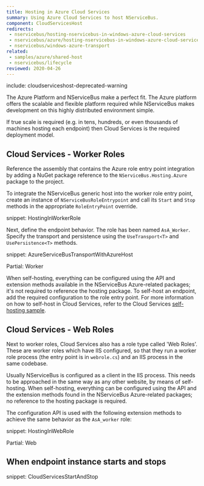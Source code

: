 ```yaml
---
title: Hosting in Azure Cloud Services
summary: Using Azure Cloud Services to host NServiceBus.
component: CloudServicesHost
redirects:
 - nservicebus/hosting-nservicebus-in-windows-azure-cloud-services
 - nservicebus/azure/hosting-nservicebus-in-windows-azure-cloud-services
 - nservicebus/windows-azure-transport
related:
 - samples/azure/shared-host
 - nservicebus/lifecycle
reviewed: 2020-04-26
---
```


include: cloudserviceshost-deprecated-warning

The Azure Platform and NServiceBus make a perfect fit. The Azure platform offers the scalable and flexible platform required while NServiceBus makes development on this highly distributed environment simple.

If true scale is required (e.g. in tens, hundreds, or even thousands of machines hosting each endpoint) then Cloud Services is the required deployment model.

## Cloud Services - Worker Roles

Reference the assembly that contains the Azure role entry point integration by adding a NuGet package reference to the `NServiceBus.Hosting.Azure` package to the project.

To integrate the NServiceBus generic host into the worker role entry point, create an instance of `NServiceBusRoleEntrypoint` and call its `Start` and `Stop` methods in the appropriate `RoleEntryPoint` override.

snippet: HostingInWorkerRole

Next, define the endpoint behavior. The role has been named `AsA_Worker`. Specify the transport and persistence using the `UseTransport<T>` and `UsePersistence<T>` methods.

snippet: AzureServiceBusTransportWithAzureHost

Partial: Worker

When self-hosting, everything can be configured using the API and extension methods available in the NServiceBus Azure-related packages; it's not required to reference the hosting package. To self-host an endpoint, add the required configuration to the role entry point. For more information on how to self-host in Cloud Services, refer to the Cloud Services [self-hosting sample](/samples/azure/self-host/).


## Cloud Services - Web Roles

Next to worker roles, Cloud Services also has a role type called 'Web Roles'. These are worker roles which have IIS configured, so that they run a worker role process (the entry point is in `webrole.cs`) and an IIS process in the same codebase.

Usually NServiceBus is configured as a client in the IIS process. This needs to be approached in the same way as any other website, by means of self-hosting. When self-hosting, everything can be configured using the API and the extension methods found in the NServiceBus Azure-related packages; no reference to the hosting package is required.

The configuration API is used with the following extension methods to achieve the same behavior as the `AsA_worker` role:

snippet: HostingInWebRole

Partial: Web


## When endpoint instance starts and stops


snippet: CloudServicesStartAndStop